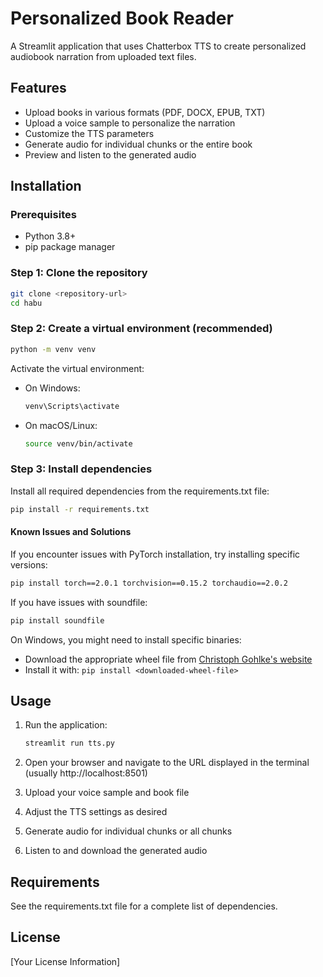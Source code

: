 # Personalized Book Reader

A Streamlit application that uses Chatterbox TTS to create personalized audiobook narration from uploaded text files.

## Features

- Upload books in various formats (PDF, DOCX, EPUB, TXT)
- Upload a voice sample to personalize the narration
- Customize the TTS parameters
- Generate audio for individual chunks or the entire book
- Preview and listen to the generated audio

## Installation

### Prerequisites

- Python 3.8+
- pip package manager

### Step 1: Clone the repository

```bash
git clone <repository-url>
cd habu
```

### Step 2: Create a virtual environment (recommended)

```bash
python -m venv venv
```

Activate the virtual environment:

- On Windows:
  ```bash
  venv\Scripts\activate
  ```
- On macOS/Linux:
  ```bash
  source venv/bin/activate
  ```

### Step 3: Install dependencies

Install all required dependencies from the requirements.txt file:

```bash
pip install -r requirements.txt
```

#### Known Issues and Solutions

If you encounter issues with PyTorch installation, try installing specific versions:

```bash
pip install torch==2.0.1 torchvision==0.15.2 torchaudio==2.0.2
```

If you have issues with soundfile:

```bash
pip install soundfile
```

On Windows, you might need to install specific binaries:
- Download the appropriate wheel file from [Christoph Gohlke's website](https://www.lfd.uci.edu/~gohlke/pythonlibs/#soundfile)
- Install it with: `pip install <downloaded-wheel-file>`

## Usage

1. Run the application:
   ```bash
   streamlit run tts.py
   ```

2. Open your browser and navigate to the URL displayed in the terminal (usually http://localhost:8501)

3. Upload your voice sample and book file

4. Adjust the TTS settings as desired

5. Generate audio for individual chunks or all chunks

6. Listen to and download the generated audio

## Requirements

See the requirements.txt file for a complete list of dependencies.

## License

[Your License Information]
